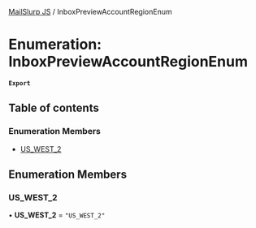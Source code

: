 [MailSlurp JS](../README.md) / InboxPreviewAccountRegionEnum

# Enumeration: InboxPreviewAccountRegionEnum

**`Export`**

## Table of contents

### Enumeration Members

- [US\_WEST\_2](InboxPreviewAccountRegionEnum.md#us_west_2)

## Enumeration Members

### US\_WEST\_2

• **US\_WEST\_2** = ``"US_WEST_2"``
